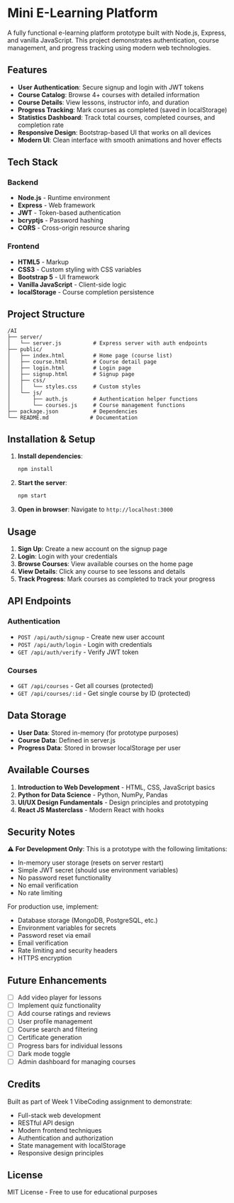 # Mini E-Learning Platform

A fully functional e-learning platform prototype built with Node.js, Express, and vanilla JavaScript. This project demonstrates authentication, course management, and progress tracking using modern web technologies.

## Features

- **User Authentication**: Secure signup and login with JWT tokens
- **Course Catalog**: Browse 4+ courses with detailed information
- **Course Details**: View lessons, instructor info, and duration
- **Progress Tracking**: Mark courses as completed (saved in localStorage)
- **Statistics Dashboard**: Track total courses, completed courses, and completion rate
- **Responsive Design**: Bootstrap-based UI that works on all devices
- **Modern UI**: Clean interface with smooth animations and hover effects

## Tech Stack

### Backend
- **Node.js** - Runtime environment
- **Express** - Web framework
- **JWT** - Token-based authentication
- **bcryptjs** - Password hashing
- **CORS** - Cross-origin resource sharing

### Frontend
- **HTML5** - Markup
- **CSS3** - Custom styling with CSS variables
- **Bootstrap 5** - UI framework
- **Vanilla JavaScript** - Client-side logic
- **localStorage** - Course completion persistence

## Project Structure

```
/AI
├── server/
│   └── server.js          # Express server with auth endpoints
├── public/
│   ├── index.html         # Home page (course list)
│   ├── course.html        # Course detail page
│   ├── login.html         # Login page
│   ├── signup.html        # Signup page
│   ├── css/
│   │   └── styles.css     # Custom styles
│   └── js/
│       ├── auth.js        # Authentication helper functions
│       └── courses.js     # Course management functions
├── package.json           # Dependencies
└── README.md             # Documentation
```

## Installation & Setup

1. **Install dependencies**:
   ```bash
   npm install
   ```

2. **Start the server**:
   ```bash
   npm start
   ```

3. **Open in browser**:
   Navigate to `http://localhost:3000`

## Usage

1. **Sign Up**: Create a new account on the signup page
2. **Login**: Login with your credentials
3. **Browse Courses**: View available courses on the home page
4. **View Details**: Click any course to see lessons and details
5. **Track Progress**: Mark courses as completed to track your progress

## API Endpoints

### Authentication
- `POST /api/auth/signup` - Create new user account
- `POST /api/auth/login` - Login with credentials
- `GET /api/auth/verify` - Verify JWT token

### Courses
- `GET /api/courses` - Get all courses (protected)
- `GET /api/courses/:id` - Get single course by ID (protected)

## Data Storage

- **User Data**: Stored in-memory (for prototype purposes)
- **Course Data**: Defined in server.js
- **Progress Data**: Stored in browser localStorage per user

## Available Courses

1. **Introduction to Web Development** - HTML, CSS, JavaScript basics
2. **Python for Data Science** - Python, NumPy, Pandas
3. **UI/UX Design Fundamentals** - Design principles and prototyping
4. **React JS Masterclass** - Modern React with hooks

## Security Notes

⚠️ **For Development Only**: This is a prototype with the following limitations:
- In-memory user storage (resets on server restart)
- Simple JWT secret (should use environment variables)
- No password reset functionality
- No email verification
- No rate limiting

For production use, implement:
- Database storage (MongoDB, PostgreSQL, etc.)
- Environment variables for secrets
- Password reset via email
- Email verification
- Rate limiting and security headers
- HTTPS encryption

## Future Enhancements

- [ ] Add video player for lessons
- [ ] Implement quiz functionality
- [ ] Add course ratings and reviews
- [ ] User profile management
- [ ] Course search and filtering
- [ ] Certificate generation
- [ ] Progress bars for individual lessons
- [ ] Dark mode toggle
- [ ] Admin dashboard for managing courses

## Credits

Built as part of Week 1 VibeCoding assignment to demonstrate:
- Full-stack web development
- RESTful API design
- Modern frontend techniques
- Authentication and authorization
- State management with localStorage
- Responsive design principles

## License

MIT License - Free to use for educational purposes
